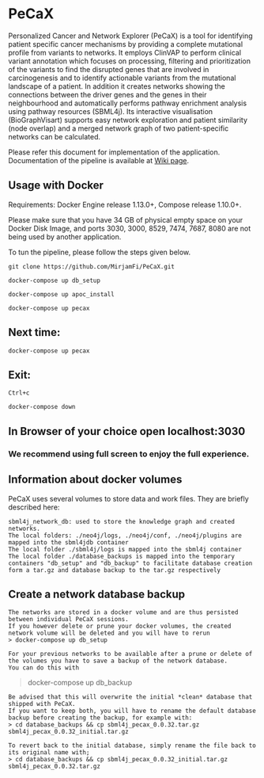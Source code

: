 # PeCaX
Personalized Cancer and Network Explorer (PeCaX) is a tool for identifying patient specific cancer mechanisms by providing a complete mutational profile from variants to networks. It employs ClinVAP to perform clinical variant annotation which focuses on processing, filtering and prioritization of the variants to find the disrupted genes that are involved in carcinogenesis and to identify actionable variants from the mutational landscape of a patient. In addition it creates networks showing the connections between the driver genes and the genes in their neighbourhood and automatically performs pathway enrichment analysis using pathway resources (SBML4j). Its interactive visualisation (BioGraphVisart) supports easy network exploration and patient similarity (node overlap) and a merged network graph of two patient-specific networks can be calculated.

Please refer this document for implementation of the application. Documentation of the pipeline is available at [Wiki page](https://github.com/MirjamFi/PeCaX/wiki).
## Usage with Docker
Requirements: Docker Engine release 1.13.0+, Compose release 1.10.0+.

Please make sure that you have 34 GB of physical empty space on your Docker Disk Image, and ports 3030, 3000, 8529, 7474, 7687, 8080 are not being used by another application.

To tun the pipeline, please follow the steps given below.

	git clone https://github.com/MirjamFi/PeCaX.git

    docker-compose up db_setup

    docker-compose up apoc_install

    docker-compose up pecax

## Next time:

    docker-compose up pecax

## Exit:

    Ctrl+c

    docker-compose down

## In Browser of your choice open localhost:3030

### We recommend using full screen to enjoy the full experience.


## Information about docker volumes

PeCaX uses several volumes to store data and work files. They are briefly described here:

	sbml4j_network_db: used to store the knowledge graph and created networks.
	The local folders: ./neo4j/logs, ./neo4j/conf, ./neo4j/plugins are mapped into the sbml4jdb container
	The local folder ./sbml4j/logs is mapped into the sbml4j container
	The local folder ./database_backups is mapped into the temporary containers "db_setup" and "db_backup" to facilitate database creation form a tar.gz and database backup to the tar.gz respectively

## Create a network database backup
	The networks are stored in a docker volume and are thus persisted between individual PeCaX sessions.
	If you however delete or prune your docker volumes, the created network volume will be deleted and you will have to rerun
	> docker-compose up db_setup

	For your previous networks to be available after a prune or delete of the volumes you have to save a backup of the network database.
	You can do this with
  > docker-compose up db_backup

	Be advised that this will overwrite the initial *clean* database that shipped with PeCaX.
	If you want to keep both, you will have to rename the default database backup before creating the backup, for example with:
	> cd database_backups && cp sbml4j_pecax_0.0.32.tar.gz sbml4j_pecax_0.0.32_initial.tar.gz

	To revert back to the initial database, simply rename the file back to its original name with;
	> cd database_backups && cp sbml4j_pecax_0.0.32_initial.tar.gz sbml4j_pecax_0.0.32.tar.gz
